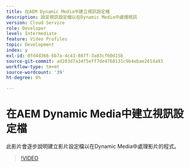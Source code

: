 ```yaml
---
title: 在AEM Dynamic Media中建立視訊設定檔
description: 設定視訊設定檔以在Dynamic Media中處理視訊
version: Cloud Service
role: Developer
level: Intermediate
feature: Video Profiles
topic: Development
index: y
exl-id: 0fd4d366-bb7a-4c43-887f-3a83cf60d15b
source-git-commit: ad203d7a34f5eff7de4768131c9b4ebae261da93
workflow-type: tm+mt
source-wordcount: '39'
ht-degree: 0%

---
```


# 在AEM Dynamic Media中建立視訊設定檔

此影片會逐步說明建立影片設定檔以在Dynamic Media中處理影片的程式。

>[!VIDEO](https://video.tv.adobe.com/v/335382?quality=9&learn=on)
